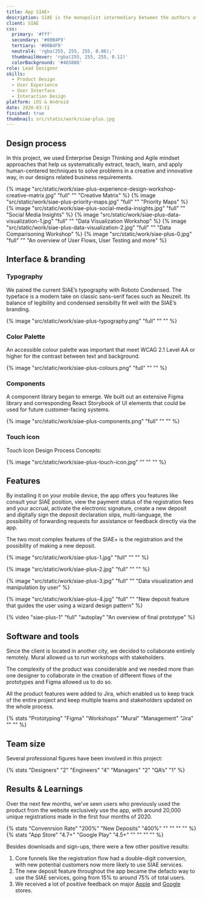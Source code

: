 ```yaml
---
title: App SIAE+
description: SIAE is the monopolist intermediary between the authors of musical tracks and consumers, managing the economic aspects and the distribution of money from royalties of Italian-copyrighted music to authors. I collaborated with them in the creation of the first app SIAE+ that supports all the major services of the company.
client: SIAE
css:
  primary: '#fff'
  secondary: '#00B4F9'
  tertiary: '#00B4F9'
  neutral4: 'rgba(255, 255, 255, 0.06);'
  thumbnailHover: 'rgba(255, 255, 255, 0.12)'
  colorBackground: '#465888'
role: Lead Designer
skills:
  - Product Design
  - User Experience
  - User Interface
  - Interaction Design
platform: iOS & Android
date: 2020-03-11
finished: true
thumbnail: src/static/work/siae-plus.jpg
---
```


## Design process

In this project, we used Enterprise Design Thinking and Agile mindset approaches that help us systematically extract, teach, learn, and apply human-centered techniques to solve problems in a creative and innovative way, in our designs related business requirements.

{% image "src/static/work/siae-plus-experience-design-workshop-creative-matrix.jpg" "full" "" "Creative Matrix" %}
{% image "src/static/work/siae-plus-priority-maps.jpg" "full" "" "Priority Maps" %}
{% image "src/static/work/siae-plus-social-media-insights.jpg" "full" "" "Social Media Insights" %}
{% image "src/static/work/siae-plus-data-visualization-1.jpg" "full" "" "Data Visualization Workshop" %}
{% image "src/static/work/siae-plus-data-visualization-2.jpg" "full" "" "Data Comparisoning Workshop" %}
{% image "src/static/work/siae-plus-0.jpg" "full" "" "An overview of User Flows, User Testing and more" %}

## Interface & branding

### Typography

We paired the current SIAE’s typography with Roboto Condensed. The typeface is a modern take on classic sans-serif faces such as Neuzeit. Its balance of legibility and condensed sensibilty fit well with the SIAE’s branding.

{% image "src/static/work/siae-plus-typography.png" "full" "" "" %}

### Color Palette

An accessible colour palette was important that meet WCAG 2.1 Level AA or higher for the contrast between text and background.

{% image "src/static/work/siae-plus-colours.png" "full" "" "" %}

### Components

A component library began to emerge. We built out an extensive Figma library and corresponding React Storybook of UI elements that could be used for future customer-facing systems.

{% image "src/static/work/siae-plus-components.png" "full" "" "" %}

### Touch icon

Touch Icon Design Process Concepts:

{% image "src/static/work/siae-plus-touch-icon.jpg" "" "" "" %}

## Features

By installing it on your mobile device, the app offers you features like consult your SIAE position, view the payment status of the registration fees and your accrual, activate the electronic signature, create a new deposit and digitally sign the deposit declaration slips, multi-language, the possibility of forwarding requests for assistance or feedback directly via the app.

The two most complex features of the SIAE+ is the registration and the possibility of making a new deposit.

{% image "src/static/work/siae-plus-1.jpg" "full" "" "" %}

{% image "src/static/work/siae-plus-2.jpg" "full" "" "" %}

{% image "src/static/work/siae-plus-3.jpg" "full" "" "Data visualization and manipulation by user" %}

{% image "src/static/work/siae-plus-4.jpg" "full" "" "New deposit feature that guides the user using a wizard design pattern" %}

{% video "siae-plus-1" "full" "autoplay" "An overview of final prototype" %}

## Software and tools

Since the client is located in another city, we decided to collaborate entirely remotely. Mural allowed us to run workshops with stakeholders.

The complexity of the product was considerable and we needed more than one designer to collaborate in the creation of different flows of the prototypes and Figma allowed us to do so. 

All the product features were added to Jira, which enabled us to keep track of the entire project and keep multiple teams and stakeholders updated on the whole process.

{% stats "Prototyping" "Figma" "Workshops" "Mural" "Management" "Jira" "" "" %}

## Team size

Several professional figures have been involved in this project:

{% stats "Designers" "2" "Engineers" "4" "Managers" "2" "QA’s" "1" %}

## Results & Learnings

Over the next few months, we've seen users who previously used the product from the website exclusively use the app, with around 20,000 unique registrations made in the first four months of 2020.

{% stats "Convenrsion Rate" "200%" "New Deposits" "400%" "" "" "" "" %}
{% stats "App Store" "4.7+" "Google Play" "4.5+" "" "" "" "" %}

Besides downloads and sign-ups, there were a few other positive results:

1. Core funnels like the registration flow had a double-digit conversion, with new potential customers now more likely to use SIAE services.
2. The new deposit feature throughout the app became the defacto way to use the SIAE services, going from 15% to around 75% of total users.
3. We received a lot of positive feedback on major [Apple](https://apps.apple.com/it/app/siae/id1465450346) and [Google](https://play.google.com/store/apps/details?id=it.siae.autorieditori&hl=en_IE&gl=US) stores.